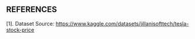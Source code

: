 ## REFERENCES
[1]. Dataset Source: https://www.kaggle.com/datasets/jillanisofttech/tesla-stock-price

